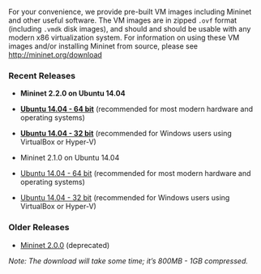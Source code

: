 For your convenience, we provide pre-built VM images including Mininet and other useful software. The VM images are in zipped `.ovf` format (including `.vmdk` disk images), and should and should be usable with any modern x86 virtualization system. For information on using these VM images and/or installing Mininet from source, please see http://mininet.org/download

### Recent Releases

* **Mininet 2.2.0 on Ubuntu 14.04**

 * **[Ubuntu 14.04 - 64 bit](http://downloads.mininet.org/mininet-2.2.0-150106-ubuntu-14.04-server-amd64.zip)** (recommended for most modern hardware and operating systems)
 * **[Ubuntu 14.04 - 32 bit](http://downloads.mininet.org/mininet-2.2.0-150106-ubuntu-14.04-server-i386.zip)** (recommended for Windows users using VirtualBox or Hyper-V)

* Mininet 2.1.0 on Ubuntu 14.04

 * [Ubuntu 14.04 - 64 bit](http://downloads.mininet.org/mininet-2.1.0p2-140718-ubuntu-14.04-server-amd64-ovf.zip) (recommended for most modern hardware and operating systems)
 * [Ubuntu 14.04 - 32 bit](http://downloads.mininet.org/mininet-2.1.0p2-140718-ubuntu-14.04-server-i386-ovf.zip) (recommended for Windows users using VirtualBox or Hyper-V)

### Older Releases

* [Mininet 2.0.0](https://github.com/mininet/mininet/downloads/) (deprecated)

_Note: The download will take some time; it’s 800MB - 1GB compressed._